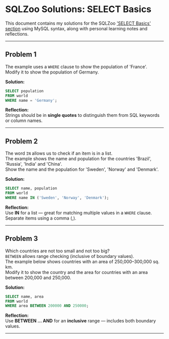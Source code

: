 # SQLZoo Solutions: SELECT Basics

This document contains my solutions for the SQLZoo ['SELECT Basics' section](https://sqlzoo.net/wiki/SELECT_basics) using MySQL syntax, along with personal learning notes and reflections.

---

## Problem 1
The example uses a `WHERE` clause to show the population of 'France'.  
Modify it to show the population of Germany.

**Solution:**

```sql
SELECT population 
FROM world
WHERE name = 'Germany';
```

**Reflection:**  
Strings should be in **single quotes** to distinguish them from SQL keywords or column names.

---

## Problem 2
The word `IN` allows us to check if an item is in a list.  
The example shows the name and population for the countries 'Brazil', 'Russia', 'India' and 'China'.  
Show the name and the population for 'Sweden', 'Norway' and 'Denmark'.

**Solution:**

```sql
SELECT name, population 
FROM world
WHERE name IN ('Sweden', 'Norway', 'Denmark');
```

**Reflection:**  
Use **IN** for a list — great for matching multiple values in a `WHERE` clause.  
Separate items using a comma (,).

---

## Problem 3
Which countries are not too small and not too big?  
`BETWEEN` allows range checking (inclusive of boundary values).  
The example below shows countries with an area of 250,000–300,000 sq. km.  
Modify it to show the country and the area for countries with an area between 200,000 and 250,000.

**Solution:**

```sql
SELECT name, area 
FROM world
WHERE area BETWEEN 200000 AND 250000;
```

**Reflection:**  
Use **BETWEEN ... AND** for an **inclusive** range — includes both boundary values.

---
